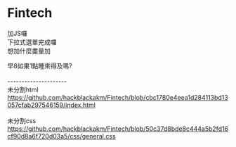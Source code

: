 # Fintech

加JS囉<br>
下拉式選單完成囉<br>
想加什麼盡量加


早8如果1點睡來得及嗎?<br>
<br>
---------------------<br>
未分割html<br>
https://github.com/hackblackakm/Fintech/blob/cbc1780e4eea1d284113bd13057cfab297546159/index.html<br>
<br>
未分割css<br>
https://github.com/hackblackakm/Fintech/blob/50c37d8bde8c444a5b2fd16cf90d8a6f720d03a5/css/general.css
